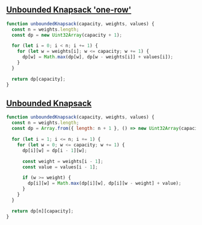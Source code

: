 ## [Unbounded Knapsack 'one-row'](https://reimagined-orbit-7j4w5jq566hrv6j.github.dev/)

<!-- notecardId: 1756393176914 -->

```js
function unboundedKnapsack(capacity, weights, values) {
  const n = weights.length;
  const dp = new Uint32Array(capacity + 1);

  for (let i = 0; i < n; i += 1) {
    for (let w = weights[i]; w <= capacity; w += 1) {
      dp[w] = Math.max(dp[w], dp[w - weights[i]] + values[i]);
    }
  }

  return dp[capacity];
}
```

## [Unbounded Knapsack](https://reimagined-orbit-7j4w5jq566hrv6j.github.dev/)

<!-- notecardId: 1756393176920 -->

```js
function unboundedKnapsack(capacity, weights, values) {
  const n = weights.length;
  const dp = Array.from({ length: n + 1 }, () => new Uint32Array(capacity + 1));

  for (let i = 1; i <= n; i += 1) {
    for (let w = 0; w <= capacity; w += 1) {
      dp[i][w] = dp[i - 1][w];

      const weight = weights[i - 1];
      const value = values[i - 1];

      if (w >= weight) {
        dp[i][w] = Math.max(dp[i][w], dp[i][w - weight] + value);
      }
    }
  }

  return dp[n][capacity];
}
```
